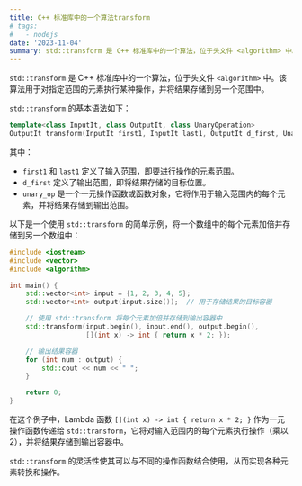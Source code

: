 ```yaml
---
title: C++ 标准库中的一个算法transform
# tags:
#   - nodejs
date: '2023-11-04'
summary: std::transform 是 C++ 标准库中的一个算法，位于头文件 <algorithm> 中。该算法用于对指定范围的元素执行某种操作，并将结果存储到另一个范围中。
---
```


`std::transform` 是 C++ 标准库中的一个算法，位于头文件 `<algorithm>` 中。该算法用于对指定范围的元素执行某种操作，并将结果存储到另一个范围中。

`std::transform` 的基本语法如下：

```cpp
template<class InputIt, class OutputIt, class UnaryOperation>
OutputIt transform(InputIt first1, InputIt last1, OutputIt d_first, UnaryOperation unary_op);
```

其中：
- `first1` 和 `last1` 定义了输入范围，即要进行操作的元素范围。
- `d_first` 定义了输出范围，即将结果存储的目标位置。
- `unary_op` 是一个一元操作函数或函数对象，它将作用于输入范围内的每个元素，并将结果存储到输出范围。

以下是一个使用 `std::transform` 的简单示例，将一个数组中的每个元素加倍并存储到另一个数组中：

```cpp
#include <iostream>
#include <vector>
#include <algorithm>

int main() {
    std::vector<int> input = {1, 2, 3, 4, 5};
    std::vector<int> output(input.size());  // 用于存储结果的目标容器

    // 使用 std::transform 将每个元素加倍并存储到输出容器中
    std::transform(input.begin(), input.end(), output.begin(),
                   [](int x) -> int { return x * 2; });

    // 输出结果容器
    for (int num : output) {
        std::cout << num << " ";
    }

    return 0;
}
```

在这个例子中，Lambda 函数 `[](int x) -> int { return x * 2; }` 作为一元操作函数传递给 `std::transform`，它将对输入范围内的每个元素执行操作（乘以2），并将结果存储到输出容器中。

`std::transform` 的灵活性使其可以与不同的操作函数结合使用，从而实现各种元素转换和操作。